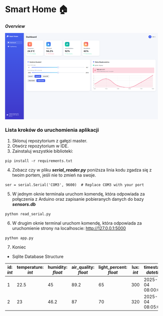 Smart Home 🏠
==========
_**Overview**_

<img alt="App Overview" src="photos/frontend_view.png"/>

### Lista kroków do uruchomienia aplikacji

1. Sklonuj repozytorium z gałęzi master.
2. Otwórz repozytorium w IDE.
3. Zainstaluj wszystkie biblioteki:

 `pip install -r requirements.txt`

4. Zobacz czy w pliku **_serial_reader.py_** poniższa linia kodu zgadza się z twoim portem, jeśli nie to zmień na swoje.

`ser = serial.Serial('COM3', 9600)  # Replace COM3 with your port`

5. W jednym oknie terminala uruchom komendę, która odpowiada za połączenia z Arduino oraz zapisanie pobieranych danych do bazy **_sensors.db_**

`python read_serial.py`

6. W drugim oknie terminal uruchom komendę, która odpowiada za uruchomienie strony na localhoscie: http://127.0.0.1:5000


`python app.py`

7. Koniec

* Sqlite Database Structure

| id: _int_ | temperature: _int_ | humidity: _float_ | air_quality: _float_ | light_percent: _float_ | lux: _int_ | timestamp: _datetime_   |
|-----------|--------------------|-------------------|----------------------|------------------------|------------|-------------------------|
| 1         | 22.5               | 45                | 89.2                 | 65                     | 300        | 2025-05-04 08:00:00     |
| 2         | 23                 | 46.2              | 87                   | 70                     | 320        | 2025-05-04 08:05:00     |








